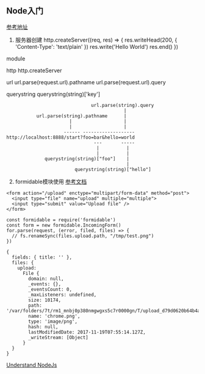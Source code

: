 ## Node入门
[参考地址](https://www.nodebeginner.org/index-zh-cn.html#javascript-and-nodejs)

1. 服务器创建
http.createServer((req, res) => {
	res.writeHead(200, { 'Content-Type': 'text/plain' })
  res.write('Hello World')
	res.end()
})

module 

http
http.createServer

url
url.parse(request.url).pathname
url.parse(request.url).query

querystring
querystring(string)['key']


```
                               url.parse(string).query
                                           |
           url.parse(string).pathname      |
                       |                   |
                       |                   |
                     ------ -------------------
http://localhost:8888/start?foo=bar&hello=world
                                ---       -----
                                 |          |
                                 |          |
              querystring(string)["foo"]    |
                                            |
                         querystring(string)["hello"]
```


2. formidable模块使用
[参考文档](https://npm.taobao.org/package/formidable)

```
<form action="/upload" enctype="multipart/form-data" method="post">
  <input type="file" name="upload" multiple="multiple">
  <input type="submit" value="Upload file" />
</form>
```

```
const formidable = require('formidable')
const form = new formidable.IncomingForm()
for.parse(request, (error, filed, files) => {
  // fs.renameSync(files.upload.path, "/tmp/test.png")
})
```

```
{ 
  fields: { title: '' },
  files: { 
    upload: 
      File {
        domain: null,
        _events: {},
        _eventsCount: 0,
        _maxListeners: undefined,
        size: 10174,
        path: '/var/folders/7t/rm1_mnbj0p380nmgwgxs5c7r0000gn/T/upload_d79d0620b64b4a4bd83ee24bbeb438da',
        name: 'chrome.png',
        type: 'image/png',
        hash: null,
        lastModifiedDate: 2017-11-19T07:55:14.127Z,
        _writeStream: [Object] 
      }
  }
}
```


[Understand NodeJs](http://debuggable.com/posts/understanding-node-js:4bd98440-45e4-4a9a-8ef7-0f7ecbdd56cb)

